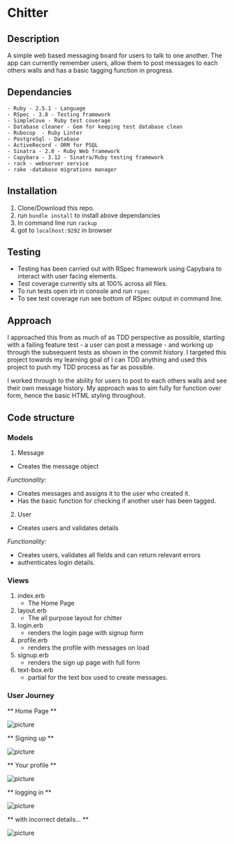 # Chitter

## Description

A simple web based messaging board for users to talk to one another. The app can currently remember users, allow them to post messages to each others walls and has a basic tagging function in progress.

## Dependancies
```
- Ruby - 2.5.1 - Language
- RSpec - 3.8 - Testing framework
- SimpleCove - Ruby test coverage
- Database cleaner - Gem for keeping test database clean
- Rubocop  - Ruby Linter
- PostgreSql - Database
- ActiveRecord - ORM for PSQL
- Sinatra - 2.0 - Ruby Web framework
- Capybara - 3.12 - Sinatra/Ruby testing framework
- rack - webserver service
- rake -database migrations manager
```
## Installation

1. Clone/Download this repo.
2. run ``` bundle install ``` to install above dependancies
3. In command line run ``` rackup ```
4. got to ```localhost:9292``` in browser

## Testing

- Testing has been carried out with RSpec framework using Capybara to interact with user facing elements.
- Test coverage currently sits at 100% across all files.
- To run tests open irb in console and run ``` rspec ```
- To see test coverage run see bottom of RSpec output in command line.

## Approach

I approached this from as much of as TDD perspective as possible, starting with a failing feature test - a user can post a message - and working up through the subsequent tests as shown in the commit history. I targeted this project towards my learning goal of I can TDD anything and used this project to push my TDD process as far as possible.

I worked through to the ability for users to post to each others walls and see their own message history. My approach was to aim fully for function over form, hence the basic HTML styling throughout.

## Code structure

###  Models

1. Message
  - Creates the message object

  *Functionality:*
  - Creates messages and assigns it to the user who created it.
  - Has the basic function for checking if another user has been tagged.

2. User
  - Creates users and validates details

  *Functionality:*
  - Creates users, validates all fields and can return relevant errors
  - authenticates login details.

### Views

1. index.erb
    - The Home Page
2. layout.erb
    - The all purpose layout for chitter
3. login.erb
    - renders the login page with signup form
4. profile.erb
    - renders the profile with messages on load
5. signup.erb
    - renders the sign up page with full form
6. text-box.erb
    - partial for the text box used to create messages.

### User Journey

** Home Page **

![picture](/images/pic1.png)

** Signing up **

![picture](/images/pic2.png)

** Your profile **

![picture](/images/pic3.png)

** logging in **

![picture](/images/pic4.png)

** with incorrect details... **

![picture](/images/pic5.png)
